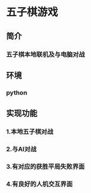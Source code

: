 # 五子棋游戏
## 简介
### 五子棋本地联机及与电脑对战
## 环境
### python
## 实现功能
### 1.本地五子棋对战

### 2.与AI对战

### 3.有对应的获胜平局失败界面

### 4.有良好的人机交互界面
